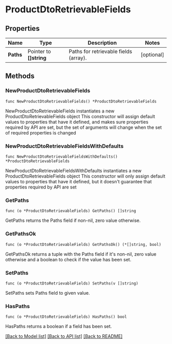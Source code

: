 # ProductDtoRetrievableFields

## Properties

Name | Type | Description | Notes
------------ | ------------- | ------------- | -------------
**Paths** | Pointer to **[]string** | Paths for retrievable fields (array). | [optional] 

## Methods

### NewProductDtoRetrievableFields

`func NewProductDtoRetrievableFields() *ProductDtoRetrievableFields`

NewProductDtoRetrievableFields instantiates a new ProductDtoRetrievableFields object
This constructor will assign default values to properties that have it defined,
and makes sure properties required by API are set, but the set of arguments
will change when the set of required properties is changed

### NewProductDtoRetrievableFieldsWithDefaults

`func NewProductDtoRetrievableFieldsWithDefaults() *ProductDtoRetrievableFields`

NewProductDtoRetrievableFieldsWithDefaults instantiates a new ProductDtoRetrievableFields object
This constructor will only assign default values to properties that have it defined,
but it doesn't guarantee that properties required by API are set

### GetPaths

`func (o *ProductDtoRetrievableFields) GetPaths() []string`

GetPaths returns the Paths field if non-nil, zero value otherwise.

### GetPathsOk

`func (o *ProductDtoRetrievableFields) GetPathsOk() (*[]string, bool)`

GetPathsOk returns a tuple with the Paths field if it's non-nil, zero value otherwise
and a boolean to check if the value has been set.

### SetPaths

`func (o *ProductDtoRetrievableFields) SetPaths(v []string)`

SetPaths sets Paths field to given value.

### HasPaths

`func (o *ProductDtoRetrievableFields) HasPaths() bool`

HasPaths returns a boolean if a field has been set.


[[Back to Model list]](../README.md#documentation-for-models) [[Back to API list]](../README.md#documentation-for-api-endpoints) [[Back to README]](../README.md)


